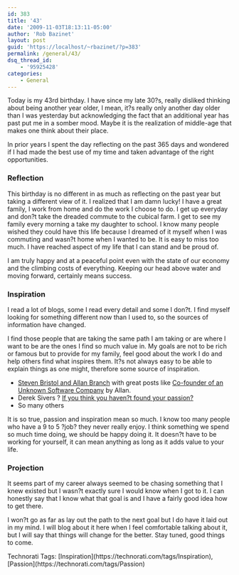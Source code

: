 ```yaml
---
id: 383
title: '43'
date: '2009-11-03T18:13:11-05:00'
author: 'Rob Bazinet'
layout: post
guid: 'https://localhost/~rbazinet/?p=383'
permalink: /general/43/
dsq_thread_id:
    - '95925428'
categories:
    - General
---
```


Today is my 43rd birthday. I have since my late 30?s, really disliked thinking about being another year older, I mean, it?s really only another day older than I was yesterday but acknowledging the fact that an additional year has past put me in a somber mood. Maybe it is the realization of middle-age that makes one think about their place.

In prior years I spent the day reflecting on the past 365 days and wondered if I had made the best use of my time and taken advantage of the right opportunities.

### Reflection

This birthday is no different in as much as reflecting on the past year but taking a different view of it. I realized that I am damn lucky! I have a great family, I work from home and do the work I choose to do. I get up everyday and don?t take the dreaded commute to the cubical farm. I get to see my family every morning a take my daughter to school. I know many people wished they could have this life because I dreamed of it myself when I was commuting and wasn?t home when I wanted to be. It is easy to miss too much. I have reached aspect of my life that I can stand and be proud of.

I am truly happy and at a peaceful point even with the state of our economy and the climbing costs of everything. Keeping our head above water and moving forward, certainly means success.

### Inspiration

I read a lot of blogs, some I read every detail and some I don?t. I find myself looking for something different now than I used to, so the sources of information have changed.

I find those people that are taking the same path I am taking or are where I want to be are the ones I find so much value in. My goals are not to be rich or famous but to provide for my family, feel good about the work I do and help others find what inspires them. It?s not always easy to be able to explain things as one might, therefore some source of inspiration.

- [Steven Bristol and Allan Branch](https://b.lesseverything.com/) with great posts like [Co-founder of an Unknown Software Company](https://b.lesseverything.com/2009/11/2/co-founder-of-an-unknown-software-company) by Allan.
- Derek Sivers ? [If you think you haven?t found your passion?](https://sivers.org/passion)
- So many others
 
It is so true, passion and inspiration mean so much. I know too many people who have a 9 to 5 ?job? they never really enjoy. I think something we spend so much time doing, we should be happy doing it. It doesn?t have to be working for yourself, it can mean anything as long as it adds value to your life.

### Projection

It seems part of my career always seemed to be chasing something that I knew existed but I wasn?t exactly sure I would know when I got to it. I can honestly say that I know what that goal is and I have a fairly good idea how to get there.

I won?t go as far as lay out the path to the next goal but I do have it laid out in my mind. I will blog about it here when I feel comfortable talking about it, but I will say that things will change for the better. Stay tuned, good things to come.

<div class="wlWriterEditableSmartContent" id="scid:0767317B-992E-4b12-91E0-4F059A8CECA8:39471906-93a2-4ece-b8bb-d7afdf6bbbaa" style="padding-bottom: 0px; margin: 0px; padding-left: 0px; padding-right: 0px; display: inline; float: none; padding-top: 0px">Technorati Tags: [Inspiration](https://technorati.com/tags/Inspiration),[Passion](https://technorati.com/tags/Passion)</div>